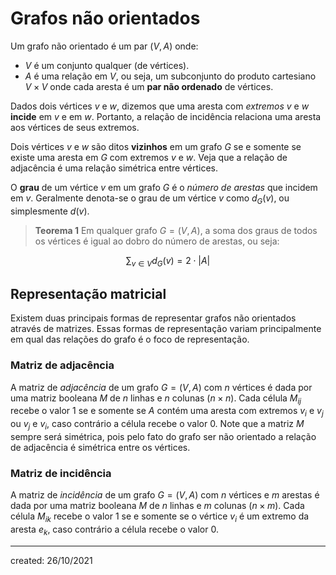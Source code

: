 # Grafos não orientados
Um grafo não orientado é um par $(V, A)$ onde:
- $V$ é um conjunto qualquer (de vértices).
- $A$ é uma relação em $V$, ou seja, um subconjunto do produto cartesiano $V \times V$ onde cada aresta é um **par não ordenado** de vértices.

Dados dois vértices $v$ e $w$, dizemos que uma aresta com *extremos* $v$ e $w$ **incide** em $v$ e em $w$. Portanto, a relação de incidência relaciona uma aresta aos vértices de seus extremos.

Dois vértices $v$ e $w$ são ditos **vizinhos** em um grafo $G$ se e somente se existe uma aresta em $G$ com extremos $v$ e $w$. Veja que a relação de adjacência é uma relação simétrica entre vértices.

O **grau** de um vértice $v$ em um grafo $G$ é o *número de arestas* que incidem em $v$. Geralmente denota-se o grau de um vértice $v$ como $d_G(v)$, ou simplesmente $d(v)$.

> **Teorema 1**
> Em qualquer grafo $G = (V,A)$, a soma dos graus de todos os vértices é igual ao dobro do número de arestas, ou seja:

$$
\sum_{v \in V}{d_G(v)}= 2\cdot |A|
$$

## Representação matricial
Existem duas principais formas de representar grafos não orientados através de matrizes. Essas formas de representação variam principalmente em qual das relações do grafo é o foco de representação.

### Matriz de adjacência
A matriz de *adjacência* de um grafo $G = (V, A)$ com $n$ vértices é dada por uma matriz booleana $M$ de $n$ linhas e $n$ colunas ($n \times n$). Cada célula $M_{ij}$ recebe o valor $1$ se e somente se $A$ contém uma aresta com extremos $v_i$ e $v_j$ ou $v_j$ e $v_i$, caso contrário a célula recebe o valor $0$.
Note que a matriz $M$ sempre será simétrica, pois pelo fato do grafo ser não orientado a relação de adjacência é simétrica entre os vértices.

### Matriz de incidência
A matriz de *incidência* de um grafo $G = (V,A)$ com $n$ vértices e $m$ arestas é dada por uma matriz booleana $M$ de $n$ linhas e $m$ colunas ($n \times m$). Cada célula $M_{ik}$ recebe o valor $1$ se e somente se o vértice $v_i$ é um extremo da aresta $e_k$, caso contrário a célula recebe o valor $0$.

---

created: 26/10/2021
